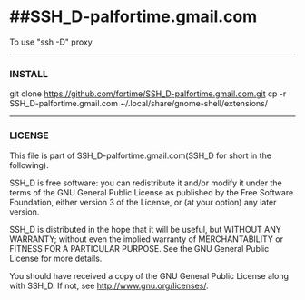 ##SSH_D-palfortime.gmail.com
==========================

To use "ssh -D" proxy

----

### INSTALL

git clone https://github.com/fortime/SSH_D-palfortime.gmail.com.git
cp -r SSH_D-palfortime.gmail.com ~/.local/share/gnome-shell/extensions/

----

### LICENSE

This file is part of SSH_D-palfortime.gmail.com(SSH_D for short in the following).

SSH_D is free software: you can redistribute it and/or modify
it under the terms of the GNU General Public License as published by
the Free Software Foundation, either version 3 of the License, or
(at your option) any later version.

SSH_D is distributed in the hope that it will be useful,
but WITHOUT ANY WARRANTY; without even the implied warranty of
MERCHANTABILITY or FITNESS FOR A PARTICULAR PURPOSE.  See the
GNU General Public License for more details.

You should have received a copy of the GNU General Public License
along with SSH_D.  If not, see <http://www.gnu.org/licenses/>.

